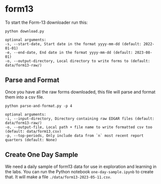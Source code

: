 # form13
To start the Form-13 downloader run this:

```python download.py```

```
optional arguments:
-s, --start-date, Start date in the format yyyy-mm-dd (default: 2022-01-01)
-e, --end-date, End date in the format yyyy-mm-dd (default: 2023-08-01)
-o, --output-directory, Local directory to write forms to (default: data/form13-raw/)
```

## Parse and Format
Once you have all the raw forms downloaded, this file will parse and format them into a csv file.

```python parse-and-format.py -p 4```

```
optional arguments:
-i, --input-directory, Directory containing raw EDGAR files (default: data/form13-raw/)
-o, --output-file, Local path + file name to write formatted csv too (default: data/form13.csv)
-p, --top-periods, Only include data from `n` most recent report quarters (default: None)
```

## Create One Day Sample
We need a daily sample of form13 data for use in exploration and learning in the labs.  You can run the Python notebook `one-day-sample.ipynb` to create that. It will make a file `./data/form13-2023-05-11.csv`.

